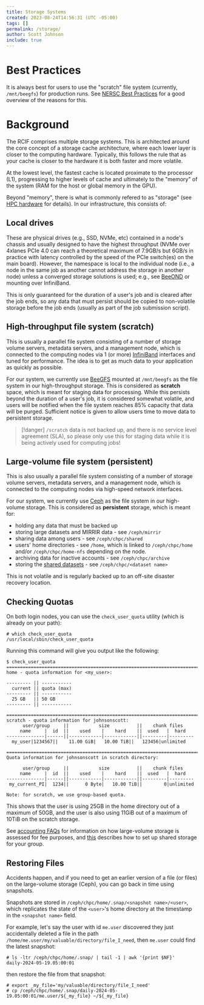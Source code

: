 ```yaml
---
title: Storage Systems
created: 2023-08-24T14:56:31 (UTC -05:00)
tags: []
permalink: /storage/
author: Scott Johnson
include: true
---
```

# Best Practices
It is always best for users to use the "scratch" file system (currently, `/mnt/beegfs`) for production runs. See [NERSC Best Practices](https://docs.nersc.gov/jobs/best-practices/#do-not-run-production-jobs-in-global-homes) for a good overview of the reasons for this.

# Background
The RCIF comprises multiple storage systems. This is architected around the core concept of a 
storage cache architecture, where each lower layer is closer to the computing hardware. Typically, this follows the rule that as your cache is closer to the hardware it is both faster and more volatile.

At the lowest level, the fastest cache is located proximate to the processor (L1), progressing to higher levels of cache and ultimately to the "memory" of the system (RAM for the host or global memory in the GPU).

Beyond "memory", there is what is commonly refered to as "storage" (see [HPC hardware](../system-info/hpc-hardware.md) for details). In our infrastructure, this consists of:
## Local drives
These are physical drives (e.g., SSD, NVMe, etc) contained in a node's chassis and 
usually designed to have the highest throughput (NVMe over 4xlanes PCIe 4.0 can reach a theoretical maximum of 7.9GB/s but 6GB/s in practice with latency controlled by the speed of the PCIe switch(es) on the main board). However, the namespace is local to the individual node (i.e., a node in the same job as another cannot address the storage in another node) unless a converged storage solutions is used; e.g., see [BeeOND](http://www.beegfs.io/wiki/BeeOND) or mounting over InfiniBand.

This is only guaranteed for the duration of a user's job and is cleared after the job ends, so any data that must persist  should be copied to non-volatile storage before the job ends (usually as part of the job submission script).
## High-throughput file system (scratch)
This is usually a parallel file system consisting of a number of storage volume servers, metadata servers, and a management node, which is connected to the computing nodes via 1 (or more) [InfiniBand](https://www.nvidia.com/en-us/networking/products/infiniband/) interfaces and tuned for performance. The idea is to get as much data to your application as quickly as possible.

For our system, we currently use [BeeGFS](https://www.beegfs.io/c/) mounted at `/mnt/beegfs` as the file system in our high-throughput storage. This is considered as **scratch** space, which is meant for staging data for processing. While this persists beyond the duration of a user's job, it is considered somewhat volatile, and users will be notified when the file system reaches 85% capacity that data will be purged. Sufficient notice is given to  allow users time to move data to persistent storage.

> [!danger] `/scratch` data is not backed up, and there is no service level agreement (SLA), so please only use this for staging data while it is being actively used for computing jobs!
## Large-volume file system (persistent)
This is also usually a parallel file system consisting of a number of storage volume servers, metadata servers, and a management node,
which is connected to the computing nodes via high-speed network interfaces.

For our system, we currently use [Ceph](https://ceph.io/en/) as the file system in our high-volume storage. This is considered
as **persistent** storage, which is meant for:
* holding any data that must be backed up
* storing large datasets and MIRRIR data - see `/ceph/mirrir`
* sharing data among users - see `/ceph/chpc/shared`
* users' home directories - see `/home`, which is linked to `/ceph/chpc/home` and/or `/ceph/chpc/home-nfs` depending on the node.
* archiving data for inactive accounts - see `/ceph/chpc/archive`
* storing the [shared datasets](rcif-shared-datasets.md) - see `/ceph/chpc/<dataset name>`

This is not volatile and is regularly backed up to an off-site disaster recovery location.

## Checking Quotas
On both login nodes, you can use the `check_user_quota` utility (which is already on your path):
```
# which check_user_quota
/usr/local/sbin/check_user_quota
```

Running this command will give you output like the following:
```
$ check_user_quota
=========================================================================
home - quota information for <my_user>:

--------- || ----------- 
  current || quota (max) 
--------- || ----------- 
  25 GB   || 50 GB
--------- || ----------- 

=========================================================================
scratch - quota information for johnsonscott:
      user/group     ||           size          ||    chunk files    
     name     |  id  ||    used    |    hard    ||  used   |  hard   
--------------|------||------------|------------||---------|---------
  my_user|1234567||    11.00 GiB|   10.00 TiB||   123456|unlimited

=========================================================================
Quota information for johnsonscott in scratch directory:

      user/group     ||           size          ||    chunk files    
     name     |  id  ||    used    |    hard    ||  used   |  hard   
--------------|------||------------|------------||---------|---------
 my_current_PI|  1234||      0 Byte|   10.00 TiB||        0|unlimited

Note: for scratch, we use group-based quota.
```

This shows that the user is using 25GB in the home directory out of a maximum of 50GB, and the user is also using 11GiB out of a maximum of 10TiB on the scratch storage.

See [accounting FAQs](faqs-accounting.md#how-is-storage-charged) for information on how large-volume storage is assessed for fee purposes, and [this](connect-to-login-nodes.md#what-if-i-want-to-share-data-among-users-in-my-group) describes how to set up shared storage for your group.

## Restoring Files
Accidents happen, and if you need to get an earlier version of a file (or files) on the large-volume storage (Ceph), you can go back in time using snapshots.

Snapshots are stored in `/ceph/chpc/home/.snap/<snapshot name>/<user>`, which replicates the state of the `<user>`'s home directory at the timestamp in the `<snapshot name>` field.

For example, let's say the user with id `me.user` discovered they just accidentally deleted a file in the path `/home/me.user/my/valuable/directory/file_I_need`, then `me.user` could find the latest snapshot:

```
# ls -ltr /ceph/chpc/home/.snap/ | tail -1 | awk '{print $NF}'
daily-2024-05-19.05:00:01
```

then restore the file from that snapshot:

```
# export _my_file='my/valuable/directory/file_I_need'
# cp /ceph/chpc/home/.snap/daily-2024-05-19.05:00:01/me.user/${_my_file} ~/${_my_file}
```

